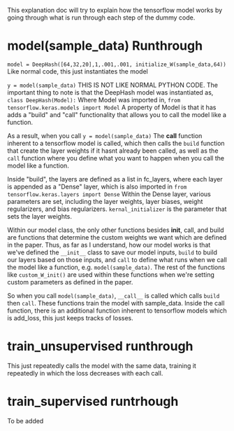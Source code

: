 This explanation doc will try to explain how the tensorflow model works
by going through what is run through each step of the dummy code.
# model(sample_data) Runthrough
  ``model = DeepHash([64,32,20],1,.001,.001, initialize_W(sample_data,64))``
Like normal code, this just instantiates the model

  ``y = model(sample_data)``
THIS IS NOT LIKE NORMAL PYTHON CODE. The important thing to note is that the
DeepHash model was instantiated as,
  ``class DeepHash(Model):``
Where Model was imported in,
  ``from tensorflow.keras.models import Model``
A property of Model is that it has adds a "build" and "call" functionality that
allows you to call the model like a function.

As a result, when you call
  ``y = model(sample_data)``
The __call__ function inherent to a tensorflow model is called, which then calls
the ``build`` function that create the layer weights if it hasnt already been called,
as well as the ``call`` function where you define what you want to happen when you call
the model like a function.

Inside "build", the layers are defined as a list in fc_layers, where each layer is
appended as a "Dense" layer, which is also imported in
  ``from tensorflow.keras.layers import Dense``
Within the Dense layer, various parameters are set, including the layer weights, layer biases, weight regularizers, and bias regularizers.
  ``kernal_initializer`` is the parameter that sets the layer weights.

Within our model class, the only other functions besides __init__, call, and build are functions that determine the custom weights we want which are defined in the paper. Thus, as far as I understand, how our model works is that we've defined the ``__init__`` class to save our model inputs, ``build`` to build our layers based on those inputs, and ``call`` to define what runs when we call the model like a function, e.g. ``model(sample_data)``. The rest of the functions like ``custom_W_init()`` are used within these functions when we're setting custom parameters as defined in the paper.

So when you call ``model(sample_data)``, ``__call__`` is called which calls ``build`` then ``call``. These functions train the model with sample_data. Inside the call function, there is an additional function inherent to tensorflow models which is add_loss, this just keeps tracks of losses.

# train_unsupervised runthrough
This just repeatedly calls the model with the same data, training it repeatedly in which the loss decreases with each call.

# train_supervised runtrhough
To be added


